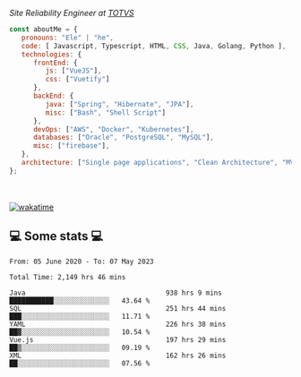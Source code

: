 <p><em>Site Reliability Engineer at <a href="https://www.totvs.com/">TOTVS</a></br>
</em></p>


```javascript
const aboutMe = {
   pronouns: "Ele" | "he",
   code: [ Javascript, Typescript, HTML, CSS, Java, Golang, Python ],
   technologies: {
      frontEnd: {
         js: ["VueJS"],
         css: ["Vuetify"]
      },
      backEnd: {
         java: ["Spring", "Hibernate", "JPA"],
         misc: ["Bash", "Shell Script"]
      },
      devOps: ["AWS", "Docker", "Kubernetes"],
      databases: ["Oracle", "PostgreSQL", "MySQL"],
      misc: ["firebase"],
   },
   architecture: ["Single page applications", "Clean Architecture", "MVC", "Microservices"],
};
```
</br></br>
[![wakatime](https://wakatime.com/badge/user/a3a8ed06-d304-4d6b-bc86-4adc418cdea7.svg)](https://wakatime.com/@a3a8ed06-d304-4d6b-bc86-4adc418cdea7)
<h2>💻 Some stats 💻</h2>

<!--START_SECTION:waka-->

```text
From: 05 June 2020 - To: 07 May 2023

Total Time: 2,149 hrs 46 mins

Java                                   938 hrs 9 mins  ███████████░░░░░░░░░░░░░░   43.64 %
SQL                                    251 hrs 44 mins ███░░░░░░░░░░░░░░░░░░░░░░   11.71 %
YAML                                   226 hrs 38 mins ██▓░░░░░░░░░░░░░░░░░░░░░░   10.54 %
Vue.js                                 197 hrs 29 mins ██▒░░░░░░░░░░░░░░░░░░░░░░   09.19 %
XML                                    162 hrs 26 mins ██░░░░░░░░░░░░░░░░░░░░░░░   07.56 %
```

<!--END_SECTION:waka-->

